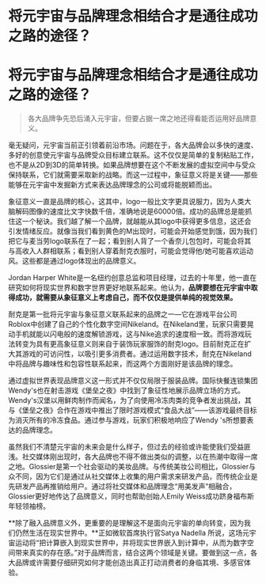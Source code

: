 # 将元宇宙与品牌理念相结合才是通往成功之路的途径？


# 将元宇宙与品牌理念相结合才是通往成功之路的途径？

> 各大品牌争先恐后涌入元宇宙，但要占据一席之地还得看能否运用好品牌意义。

毫无疑问，元宇宙当前正引领着前沿市场。问题在于，各大品牌会以多快的速度、多好的创意使元宇宙与品牌受众目标建立联系。这不仅仅是简单的复制粘贴工作，也不是从2D到3D的简单转换。如果品牌想要在这个不断发展的虚拟空间中与受众保持联系，它们就需要采取新的战略。而这一过程中，象征意义将是关键——那些能够在元宇宙中发掘新方式来表达品牌理念的公司或将能脱颖而出。

象征意义一直是品牌的核心，这其中，logo一般比文字更具说服力，因为人类大脑解码图像的速度比文字快数千倍，准确地说是60000倍。成功的品牌总是能抓住这一个秘诀。我们越了解一个品牌，就越能从其logo中获得更多信息，这还会引发情绪反应。就像当我们看到黄色的M出现时，可能会开始感觉到饿，因为我们把它与麦当劳logo联系在了一起；看到别人背了一个香奈儿包包时，可能会将其与高收入人群相联系；看到别人穿着耐克衣服时，可能会觉得他/她可能喜欢运动风。这些都是通过logo体现出的品牌意义。

Jordan Harper White是一名纽约创意总监和项目经理，过去的十年里，他一直在研究如何将现实世界和数字世界更好地联系起来。他认为，**品牌要想在元宇宙中取得成功，就需要从象征意义上考虑自己，而不仅仅是提供单纯的视觉效果。**

耐克是第一批将元宇宙与象征意义联系起来的品牌之一—它在游戏平台公司Roblox中创建了自己的个性化数字空间Nikeland。在Nikeland里，玩家只需要晃动手机就能以闪电般的速度解锁游戏，这与Nike追求的速度相一致。而将游戏玩法转变为具有更高象征意义则来自于装饰玩家服饰的耐克logo。目前耐克正在扩大其游戏的可访问性，以吸引更多消费者。通过运用数字技术，耐克在Nikeland中将品牌与趣味性和包容性联系起来，而这两个方面刚好是该品牌的理念。

通过虚拟世界表现品牌意义这一形式并不仅仅局限于服装品牌。国际快餐连锁集团Wendy's也在射击游戏《堡垒之夜》中找到了象征性地展示品牌立场的方式。Wendy's汉堡以用鲜肉制作而闻名，为了向使用冷冻肉类的竞争者发出挑战，其与《堡垒之夜》合作在游戏中推出了限时游戏模式“食品大战”——该游戏最终目标为消灭所有的冷冻食品。通过参与游戏，玩家们积极地响应了Wendy 's所想要表达的品牌理念。

虽然我们不清楚元宇宙的未来会是什么样子，但过去的经验或许能使我们受益匪浅。社交媒体刚出现时，各大品牌也不得不做出类似的调整，以在热潮中取得一席之地。Glossier是第一个社会驱动的美妆品牌。与传统美妆公司相比，Glossier与众不同，因为它们是通过从社交媒体上收集的用户需求来研发产品，而传统企业是先研发产品再推销给用户。通过将社交媒体和品牌理念“用美发声”相融合，Glossier更好地传达了品牌意义，同时也帮助创始人Emily Weiss成功跻身福布斯年轻领袖榜。

**除了融入品牌意义外，更重要的是理解这不是面向元宇宙的单向转变，因为我们仍然生活在现实世界中。**正如微软首席执行官Satya Nadella 所说，这场元宇宙运动将“把计算嵌入到现实世界中，并将现实世界嵌入到计算中，从而为数字空间带来真实的存在感。”对于品牌而言，结合这两个领域是关键。要做到这一点，各大品牌或许需要仔细研究如何才能创造出真正打动消费者的身临其境、多感官体验。
